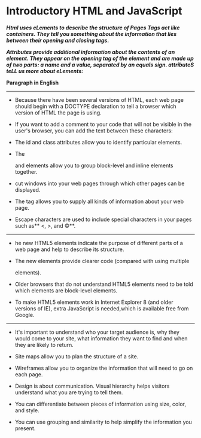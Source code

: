 # Introductory HTML and JavaScript
***Html uses eLements to describe the structure of Pages
Tags act like containers. They tell you something about the information that lies between their opening and closing tags.***

***Attributes provide additional information
about the contents of an element. They appear
on the opening tag of the element and are
made up of two parts: a name and a value,
separated by an equals sign.
attributeS teLL us more about eLements:***

**<p lang="en-us">Paragraph in English</p>**

---------
* Because there have been
several versions of HTML, each
web page should begin with a
DOCTYPE declaration to tell a
browser which version of HTML
the page is using.


* If you want to add a comment
to your code that will not be
visible in the user's browser, you
can add the text between these
characters:
**<!-- comment goes here -->**


* The id and class attributes allow you to identify
particular elements.
* The **<div>** and **<span>** elements allow you to group
block-level and inline elements together.
* **<iframes>** cut windows into your web pages through
which other pages can be displayed.
* The **<meta>** tag allows you to supply all kinds of
information about your web page.
* Escape characters are used to include special
characters in your pages such as** <, >, and ©**.

---------

* he new HTML5 elements indicate the purpose of
different parts of a web page and help to describe
its structure.

* The new elements provide clearer code (compared
with using multiple ***<div>*** elements).

* Older browsers that do not understand HTML5
elements need to be told which elements are
block-level elements.

* To make HTML5 elements work in Internet Explorer 8
(and older versions of IE), extra JavaScript is needed,which is available free from Google.

---------

* It's important to understand who your target audience
is, why they would come to your site, what information
they want to find and when they are likely to return.

* Site maps allow you to plan the structure of a site.

* Wireframes allow you to organize the information that
will need to go on each page.

* Design is about communication. Visual hierarchy helps
visitors understand what you are trying to tell them.

* You can differentiate between pieces of information
using size, color, and style.

* You can use grouping and similarity to help simplify
the information you present.